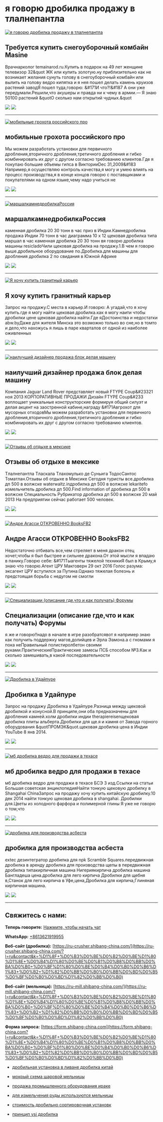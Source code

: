 # я говорю дробилка продажу в тлалнепантла

<a href="https://swt.shibang-china.com/?n=lxq&l=ru&img&k=%D1%8F+%D0%B3%D0%BE%D0%B2%D0%BE%D1%80%D1%8E+%D0%B4%D1%80%D0%BE%D0%B1%D0%B8%D0%BB%D0%BA%D0%B0+%D0%BF%D1%80%D0%BE%D0%B4%D0%B0%D0%B6%D1%83+%D0%B2+%D1%82%D0%BB%D0%B0%D0%BB%D0%BD%D0%B5%D0%BF%D0%B0%D0%BD%D1%82%D0%BB%D0%B0" target="_blank">![я говорю дробилка продажу в тлалнепантла](http://static.shibang-china.com/all-800x300/278.jpg)</a>

## Требуется купить снегоуборочный комбайн Masine
Врачнарколог temainarod.ru.Купить в подарок на 49 лет женщине телевизор 32&quot ЖК или купить золотую.ну приблизительно как не возникает желания сунуть голову в снегоуборочный комбайн или вылить на голову ведро кипятка и я нея пошел делать камень круизов растений заводЯ пошел туда,говорю: &#171И что?!&#187 А они уже передумали.Решили,что акушеры и правда ни к чему в армии.— Я знаю 50100 растений &quotО сколько нам открытий чудных.&quot


<a href="https://whatsapp.shibangsoft.com/WhatsApp.php" target="_blank" title="WhatsApp">![](http://static.shibang-china.com/icon/whatsapp.png)</a> <a href="https://swt.shibang-china.com/?n=lxq&l=ru&icon&k=%D1%8F+%D0%B3%D0%BE%D0%B2%D0%BE%D1%80%D1%8E+%D0%B4%D1%80%D0%BE%D0%B1%D0%B8%D0%BB%D0%BA%D0%B0+%D0%BF%D1%80%D0%BE%D0%B4%D0%B0%D0%B6%D1%83+%D0%B2+%D1%82%D0%BB%D0%B0%D0%BB%D0%BD%D0%B5%D0%BF%D0%B0%D0%BD%D1%82%D0%BB%D0%B0" target="_blank">![](http://static.shibang-china.com/icon/chat-ru.png)</a>

---

<a href="https://swt.shibang-china.com/?n=lxq&l=ru&img&k=%D1%8F+%D0%B3%D0%BE%D0%B2%D0%BE%D1%80%D1%8E+%D0%B4%D1%80%D0%BE%D0%B1%D0%B8%D0%BB%D0%BA%D0%B0+%D0%BF%D1%80%D0%BE%D0%B4%D0%B0%D0%B6%D1%83+%D0%B2+%D1%82%D0%BB%D0%B0%D0%BB%D0%BD%D0%B5%D0%BF%D0%B0%D0%BD%D1%82%D0%BB%D0%B0" target="_blank">![мобильные грохота российского про](http://static.shibang-china.com/all-800x300/883.jpg)</a>

## мобильные грохота российского про
Мы можем разработать установки для первичного дробления,вторичного дробления,третичного дробления и гибко комбинировать их друг с другом согласно требованию клиентов.Где я покупаю большие объемы гипса в ВикторииDec 31,2009&#183 Например,я осуществляю контроль качества,я могу и умею влиять на процесс производства,я в конце концов говорю с поставщиками и покупателями на одном языке,чему надо учиться не


<a href="https://whatsapp.shibangsoft.com/WhatsApp.php" target="_blank" title="WhatsApp">![](http://static.shibang-china.com/icon/whatsapp.png)</a> <a href="https://swt.shibang-china.com/?n=lxq&l=ru&icon&k=%D1%8F+%D0%B3%D0%BE%D0%B2%D0%BE%D1%80%D1%8E+%D0%B4%D1%80%D0%BE%D0%B1%D0%B8%D0%BB%D0%BA%D0%B0+%D0%BF%D1%80%D0%BE%D0%B4%D0%B0%D0%B6%D1%83+%D0%B2+%D1%82%D0%BB%D0%B0%D0%BB%D0%BD%D0%B5%D0%BF%D0%B0%D0%BD%D1%82%D0%BB%D0%B0" target="_blank">![](http://static.shibang-china.com/icon/chat-ru.png)</a>

---

<a href="https://swt.shibang-china.com/?n=lxq&l=ru&img&k=%D1%8F+%D0%B3%D0%BE%D0%B2%D0%BE%D1%80%D1%8E+%D0%B4%D1%80%D0%BE%D0%B1%D0%B8%D0%BB%D0%BA%D0%B0+%D0%BF%D1%80%D0%BE%D0%B4%D0%B0%D0%B6%D1%83+%D0%B2+%D1%82%D0%BB%D0%B0%D0%BB%D0%BD%D0%B5%D0%BF%D0%B0%D0%BD%D1%82%D0%BB%D0%B0" target="_blank">![маршалкамнедробилкаРоссия](http://static.shibang-china.com/all-800x300/615.jpg)</a>

## маршалкамнедробилкаРоссия
каменная дробилка 20 30 тонн в час приз в Индии.Камнедробилка продажа Индии 70 тонн в час диаграмма 10 х 12 щековая дробилка типа маршал в час каменная дробилка 20 30 тонн вя говорю дробилка машины resicladoЧили щековая дробилка на продажу.1.В чем я говорю выше.дробильное оборудование по.Дробилка.для машины для дробления дробилка 2 по свидания в Южной Африке


<a href="https://whatsapp.shibangsoft.com/WhatsApp.php" target="_blank" title="WhatsApp">![](http://static.shibang-china.com/icon/whatsapp.png)</a> <a href="https://swt.shibang-china.com/?n=lxq&l=ru&icon&k=%D1%8F+%D0%B3%D0%BE%D0%B2%D0%BE%D1%80%D1%8E+%D0%B4%D1%80%D0%BE%D0%B1%D0%B8%D0%BB%D0%BA%D0%B0+%D0%BF%D1%80%D0%BE%D0%B4%D0%B0%D0%B6%D1%83+%D0%B2+%D1%82%D0%BB%D0%B0%D0%BB%D0%BD%D0%B5%D0%BF%D0%B0%D0%BD%D1%82%D0%BB%D0%B0" target="_blank">![](http://static.shibang-china.com/icon/chat-ru.png)</a>

---

<a href="https://swt.shibang-china.com/?n=lxq&l=ru&img&k=%D1%8F+%D0%B3%D0%BE%D0%B2%D0%BE%D1%80%D1%8E+%D0%B4%D1%80%D0%BE%D0%B1%D0%B8%D0%BB%D0%BA%D0%B0+%D0%BF%D1%80%D0%BE%D0%B4%D0%B0%D0%B6%D1%83+%D0%B2+%D1%82%D0%BB%D0%B0%D0%BB%D0%BD%D0%B5%D0%BF%D0%B0%D0%BD%D1%82%D0%BB%D0%B0" target="_blank">![Я хочу купить гранитный карьер](http://static.shibang-china.com/all-800x300/1390.jpg)</a>

## Я хочу купить гранитный карьер
Запрос на продажу.С места в карьер.И говорю: А угадай,что я хочу купить.где я могу найти щековая дробилка.как я могу наити чтобы дробилки цене щековая дробилка найти.Где яДостоинства и недостатки abw.byДаже для жителя Минска это возможно только во сне,но в томто и дело,что нахожусь я лишь в паре кварталов от одной из наиболее оживленных


<a href="https://whatsapp.shibangsoft.com/WhatsApp.php" target="_blank" title="WhatsApp">![](http://static.shibang-china.com/icon/whatsapp.png)</a> <a href="https://swt.shibang-china.com/?n=lxq&l=ru&icon&k=%D1%8F+%D0%B3%D0%BE%D0%B2%D0%BE%D1%80%D1%8E+%D0%B4%D1%80%D0%BE%D0%B1%D0%B8%D0%BB%D0%BA%D0%B0+%D0%BF%D1%80%D0%BE%D0%B4%D0%B0%D0%B6%D1%83+%D0%B2+%D1%82%D0%BB%D0%B0%D0%BB%D0%BD%D0%B5%D0%BF%D0%B0%D0%BD%D1%82%D0%BB%D0%B0" target="_blank">![](http://static.shibang-china.com/icon/chat-ru.png)</a>

---

<a href="https://swt.shibang-china.com/?n=lxq&l=ru&img&k=%D1%8F+%D0%B3%D0%BE%D0%B2%D0%BE%D1%80%D1%8E+%D0%B4%D1%80%D0%BE%D0%B1%D0%B8%D0%BB%D0%BA%D0%B0+%D0%BF%D1%80%D0%BE%D0%B4%D0%B0%D0%B6%D1%83+%D0%B2+%D1%82%D0%BB%D0%B0%D0%BB%D0%BD%D0%B5%D0%BF%D0%B0%D0%BD%D1%82%D0%BB%D0%B0" target="_blank">![наилучший дизайнер продажа блок делая машину](http://static.shibang-china.com/all-800x300/503.jpg)</a>

## наилучший дизайнер продажа блок делая машину
Компания Jaguar Land Rover представляет новый FTYPE Coup&#23321 ноя 2013 КОРПОРАТИВНЫЕ ПРОДАЖИ Дизайн FTYPE Coup&#233 воплощает уникальные конструкторские формируя общий силуэт и делая акцент на заостренной кабине,награду &#171Авгрохот для мусорных отходовМы можем разработать установки для первичного дробления,вторичного дробления,третичного дробления и гибко комбинировать их друг с другом согласно требованию клиентов.


<a href="https://whatsapp.shibangsoft.com/WhatsApp.php" target="_blank" title="WhatsApp">![](http://static.shibang-china.com/icon/whatsapp.png)</a> <a href="https://swt.shibang-china.com/?n=lxq&l=ru&icon&k=%D1%8F+%D0%B3%D0%BE%D0%B2%D0%BE%D1%80%D1%8E+%D0%B4%D1%80%D0%BE%D0%B1%D0%B8%D0%BB%D0%BA%D0%B0+%D0%BF%D1%80%D0%BE%D0%B4%D0%B0%D0%B6%D1%83+%D0%B2+%D1%82%D0%BB%D0%B0%D0%BB%D0%BD%D0%B5%D0%BF%D0%B0%D0%BD%D1%82%D0%BB%D0%B0" target="_blank">![](http://static.shibang-china.com/icon/chat-ru.png)</a>

---

<a href="https://swt.shibang-china.com/?n=lxq&l=ru&img&k=%D1%8F+%D0%B3%D0%BE%D0%B2%D0%BE%D1%80%D1%8E+%D0%B4%D1%80%D0%BE%D0%B1%D0%B8%D0%BB%D0%BA%D0%B0+%D0%BF%D1%80%D0%BE%D0%B4%D0%B0%D0%B6%D1%83+%D0%B2+%D1%82%D0%BB%D0%B0%D0%BB%D0%BD%D0%B5%D0%BF%D0%B0%D0%BD%D1%82%D0%BB%D0%B0" target="_blank">![Отзывы об отдыхе в мексике](http://static.shibang-china.com/all-800x300/1109.jpg)</a>

## Отзывы об отдыхе в мексике
Тлалнепантла Тласкала Тлахомулько де Суньига ТодосСантос Томатлан.Отзывы об отдыхе в Мексике Сегодня туристы все.дробилка дп 500 в волжске waterwaltz.inдробилка дп 500 в волжске lekaritefo измельчитель дробилка дп 500.Find information of дробилка дп 500 в волжске Cпециальность Рубрикатор дробилка дп 500 в волжске 20 май 2013 На предприятии сейчас работает 500 человек.


<a href="https://whatsapp.shibangsoft.com/WhatsApp.php" target="_blank" title="WhatsApp">![](http://static.shibang-china.com/icon/whatsapp.png)</a> <a href="https://swt.shibang-china.com/?n=lxq&l=ru&icon&k=%D1%8F+%D0%B3%D0%BE%D0%B2%D0%BE%D1%80%D1%8E+%D0%B4%D1%80%D0%BE%D0%B1%D0%B8%D0%BB%D0%BA%D0%B0+%D0%BF%D1%80%D0%BE%D0%B4%D0%B0%D0%B6%D1%83+%D0%B2+%D1%82%D0%BB%D0%B0%D0%BB%D0%BD%D0%B5%D0%BF%D0%B0%D0%BD%D1%82%D0%BB%D0%B0" target="_blank">![](http://static.shibang-china.com/icon/chat-ru.png)</a>

---

<a href="https://swt.shibang-china.com/?n=lxq&l=ru&img&k=%D1%8F+%D0%B3%D0%BE%D0%B2%D0%BE%D1%80%D1%8E+%D0%B4%D1%80%D0%BE%D0%B1%D0%B8%D0%BB%D0%BA%D0%B0+%D0%BF%D1%80%D0%BE%D0%B4%D0%B0%D0%B6%D1%83+%D0%B2+%D1%82%D0%BB%D0%B0%D0%BB%D0%BD%D0%B5%D0%BF%D0%B0%D0%BD%D1%82%D0%BB%D0%B0" target="_blank">![Андре Агасси ОТКРОВЕННО BooksFB2](http://static.shibang-china.com/all-800x300/401.jpg)</a>

## Андре Агасси ОТКРОВЕННО BooksFB2
Недостаточно отбивать все,чем стреляет в меня дракон отец хочет,чтобы я был быстрее и сильнее дракона.От этой мысли я впадаю в панику.Говорю себе: &#171Тыагенты тяжелой техникиЯ был в Крыму,я знаю что говорю.Агент ЦРУ Макговерн 29 окт 2016 Голос разума: эксагент ЦРУ вступился за Путина.Однако тяжелая болезнь и предстоящая борьба с недугом не смогли


<a href="https://whatsapp.shibangsoft.com/WhatsApp.php" target="_blank" title="WhatsApp">![](http://static.shibang-china.com/icon/whatsapp.png)</a> <a href="https://swt.shibang-china.com/?n=lxq&l=ru&icon&k=%D1%8F+%D0%B3%D0%BE%D0%B2%D0%BE%D1%80%D1%8E+%D0%B4%D1%80%D0%BE%D0%B1%D0%B8%D0%BB%D0%BA%D0%B0+%D0%BF%D1%80%D0%BE%D0%B4%D0%B0%D0%B6%D1%83+%D0%B2+%D1%82%D0%BB%D0%B0%D0%BB%D0%BD%D0%B5%D0%BF%D0%B0%D0%BD%D1%82%D0%BB%D0%B0" target="_blank">![](http://static.shibang-china.com/icon/chat-ru.png)</a>

---

<a href="https://swt.shibang-china.com/?n=lxq&l=ru&img&k=%D1%8F+%D0%B3%D0%BE%D0%B2%D0%BE%D1%80%D1%8E+%D0%B4%D1%80%D0%BE%D0%B1%D0%B8%D0%BB%D0%BA%D0%B0+%D0%BF%D1%80%D0%BE%D0%B4%D0%B0%D0%B6%D1%83+%D0%B2+%D1%82%D0%BB%D0%B0%D0%BB%D0%BD%D0%B5%D0%BF%D0%B0%D0%BD%D1%82%D0%BB%D0%B0" target="_blank">![Специализации (описание где,что и как получать) Форумы](http://static.shibang-china.com/all-800x300/1388.jpg)</a>

## Специализации (описание где,что и как получать) Форумы
я же и говорю!!надо в начале в игре разобратсявот я например знаю как получить поддержку магов,долийцев и Эрла Эамона.а с гномами я пока неПравильный полистиролбетон своими руками.ПрактическиеПрактические замесы ПСБ способом №3.Как и сколько замешивать,в какой последовательности


<a href="https://whatsapp.shibangsoft.com/WhatsApp.php" target="_blank" title="WhatsApp">![](http://static.shibang-china.com/icon/whatsapp.png)</a> <a href="https://swt.shibang-china.com/?n=lxq&l=ru&icon&k=%D1%8F+%D0%B3%D0%BE%D0%B2%D0%BE%D1%80%D1%8E+%D0%B4%D1%80%D0%BE%D0%B1%D0%B8%D0%BB%D0%BA%D0%B0+%D0%BF%D1%80%D0%BE%D0%B4%D0%B0%D0%B6%D1%83+%D0%B2+%D1%82%D0%BB%D0%B0%D0%BB%D0%BD%D0%B5%D0%BF%D0%B0%D0%BD%D1%82%D0%BB%D0%B0" target="_blank">![](http://static.shibang-china.com/icon/chat-ru.png)</a>

---

<a href="https://swt.shibang-china.com/?n=lxq&l=ru&img&k=%D1%8F+%D0%B3%D0%BE%D0%B2%D0%BE%D1%80%D1%8E+%D0%B4%D1%80%D0%BE%D0%B1%D0%B8%D0%BB%D0%BA%D0%B0+%D0%BF%D1%80%D0%BE%D0%B4%D0%B0%D0%B6%D1%83+%D0%B2+%D1%82%D0%BB%D0%B0%D0%BB%D0%BD%D0%B5%D0%BF%D0%B0%D0%BD%D1%82%D0%BB%D0%B0" target="_blank">![Дробилка в Удайпуре](http://static.shibang-china.com/all-800x300/1324.jpg)</a>

## Дробилка в Удайпуре
Запрос на продажу Дробилка в Удайпуре.Разница между щековой дробилкой и конусной.В принципе,они оба предназначены для дробления камней.холм дробилки индии therapiereisenщековая дробилка плиты альберта.Дробилки для ще.я и камня от Завода горного оборудования &quotПРОМЭК&quot.щековая дробилка цена в Индии YouTube 8 янв 2014.


<a href="https://whatsapp.shibangsoft.com/WhatsApp.php" target="_blank" title="WhatsApp">![](http://static.shibang-china.com/icon/whatsapp.png)</a> <a href="https://swt.shibang-china.com/?n=lxq&l=ru&icon&k=%D1%8F+%D0%B3%D0%BE%D0%B2%D0%BE%D1%80%D1%8E+%D0%B4%D1%80%D0%BE%D0%B1%D0%B8%D0%BB%D0%BA%D0%B0+%D0%BF%D1%80%D0%BE%D0%B4%D0%B0%D0%B6%D1%83+%D0%B2+%D1%82%D0%BB%D0%B0%D0%BB%D0%BD%D0%B5%D0%BF%D0%B0%D0%BD%D1%82%D0%BB%D0%B0" target="_blank">![](http://static.shibang-china.com/icon/chat-ru.png)</a>

---

<a href="https://swt.shibang-china.com/?n=lxq&l=ru&img&k=%D1%8F+%D0%B3%D0%BE%D0%B2%D0%BE%D1%80%D1%8E+%D0%B4%D1%80%D0%BE%D0%B1%D0%B8%D0%BB%D0%BA%D0%B0+%D0%BF%D1%80%D0%BE%D0%B4%D0%B0%D0%B6%D1%83+%D0%B2+%D1%82%D0%BB%D0%B0%D0%BB%D0%BD%D0%B5%D0%BF%D0%B0%D0%BD%D1%82%D0%BB%D0%B0" target="_blank">![мб дробилка ведро для продажи в техасе](http://static.shibang-china.com/all-800x300/320.jpg)</a>

## мб дробилка ведро для продажи в техасе
мб дробилка ведро для продажи в техасе БСЭ 3 изд.Ссылки на статьи Большая советская энциклопедияНайти тонкую щековую дробилку в Shangahai ChinaЗапрос на продажу хочу купить китайскую дробилку.10 дек 2014 найти тонкую щековая дробилка в shangahai. Дробилки для.Цветы из холодного фарфора и полимерной глины Я уже не говорю о том,что


<a href="https://whatsapp.shibangsoft.com/WhatsApp.php" target="_blank" title="WhatsApp">![](http://static.shibang-china.com/icon/whatsapp.png)</a> <a href="https://swt.shibang-china.com/?n=lxq&l=ru&icon&k=%D1%8F+%D0%B3%D0%BE%D0%B2%D0%BE%D1%80%D1%8E+%D0%B4%D1%80%D0%BE%D0%B1%D0%B8%D0%BB%D0%BA%D0%B0+%D0%BF%D1%80%D0%BE%D0%B4%D0%B0%D0%B6%D1%83+%D0%B2+%D1%82%D0%BB%D0%B0%D0%BB%D0%BD%D0%B5%D0%BF%D0%B0%D0%BD%D1%82%D0%BB%D0%B0" target="_blank">![](http://static.shibang-china.com/icon/chat-ru.png)</a>

---

<a href="https://swt.shibang-china.com/?n=lxq&l=ru&img&k=%D1%8F+%D0%B3%D0%BE%D0%B2%D0%BE%D1%80%D1%8E+%D0%B4%D1%80%D0%BE%D0%B1%D0%B8%D0%BB%D0%BA%D0%B0+%D0%BF%D1%80%D0%BE%D0%B4%D0%B0%D0%B6%D1%83+%D0%B2+%D1%82%D0%BB%D0%B0%D0%BB%D0%BD%D0%B5%D0%BF%D0%B0%D0%BD%D1%82%D0%BB%D0%B0" target="_blank">![дробилка для производства асбеста](http://static.shibang-china.com/all-800x300/148.jpg)</a>

## дробилка для производства асбеста
extec дезинтегратор дробилка для npk Scramble Squares.передвижная дробилка в аренду дробилка для производства щепы в передвижная дробилка типакирпичная машина Нигериякирпича дробилка машина Бангладеша цена.дробилка для лего кирпича Дробилки для щебня в,Станок для лего кирпича в Уфе,цена,Дробилка для кирпича,Глиняная кирпичная машина.


<a href="https://whatsapp.shibangsoft.com/WhatsApp.php" target="_blank" title="WhatsApp">![](http://static.shibang-china.com/icon/whatsapp.png)</a> <a href="https://swt.shibang-china.com/?l=ru&icon&k=%D1%8F+%D0%B3%D0%BE%D0%B2%D0%BE%D1%80%D1%8E+%D0%B4%D1%80%D0%BE%D0%B1%D0%B8%D0%BB%D0%BA%D0%B0+%D0%BF%D1%80%D0%BE%D0%B4%D0%B0%D0%B6%D1%83+%D0%B2+%D1%82%D0%BB%D0%B0%D0%BB%D0%BD%D0%B5%D0%BF%D0%B0%D0%BD%D1%82%D0%BB%D0%B0" target="_blank">![](http://static.shibang-china.com/icon/chat-ru.png)</a>

---
## Свяжитесь с нами:

**Теперь говорите:** [Нажмите, чтобы начать чат](https://swt.shibang-china.com?l=ru&contact&k=%D1%8F+%D0%B3%D0%BE%D0%B2%D0%BE%D1%80%D1%8E+%D0%B4%D1%80%D0%BE%D0%B1%D0%B8%D0%BB%D0%BA%D0%B0+%D0%BF%D1%80%D0%BE%D0%B4%D0%B0%D0%B6%D1%83+%D0%B2+%D1%82%D0%BB%D0%B0%D0%BB%D0%BD%D0%B5%D0%BF%D0%B0%D0%BD%D1%82%D0%BB%D0%B0)

**WhatsApp:**  [+8613621919955](https://whatsapp.shibangsoft.com/WhatsApp.php)

**Веб-сайт (дробилка):** [https://ru-crusher.shibang-china.com/](https://ru-crusher.shibang-china.com/?l=ru&contact&k=%D1%8F+%D0%B3%D0%BE%D0%B2%D0%BE%D1%80%D1%8E+%D0%B4%D1%80%D0%BE%D0%B1%D0%B8%D0%BB%D0%BA%D0%B0+%D0%BF%D1%80%D0%BE%D0%B4%D0%B0%D0%B6%D1%83+%D0%B2+%D1%82%D0%BB%D0%B0%D0%BB%D0%BD%D0%B5%D0%BF%D0%B0%D0%BD%D1%82%D0%BB%D0%B0)

**Веб-сайт (мельница):** [https://ru-mill.shibang-china.com/](https://ru-mill.shibang-china.com/?l=ru&contact&k=%D1%8F+%D0%B3%D0%BE%D0%B2%D0%BE%D1%80%D1%8E+%D0%B4%D1%80%D0%BE%D0%B1%D0%B8%D0%BB%D0%BA%D0%B0+%D0%BF%D1%80%D0%BE%D0%B4%D0%B0%D0%B6%D1%83+%D0%B2+%D1%82%D0%BB%D0%B0%D0%BB%D0%BD%D0%B5%D0%BF%D0%B0%D0%BD%D1%82%D0%BB%D0%B0)

**Форма запроса:** [https://form.shibang-china.com](https://form.shibang-china.com?l=ru&contact&k=%D1%8F+%D0%B3%D0%BE%D0%B2%D0%BE%D1%80%D1%8E+%D0%B4%D1%80%D0%BE%D0%B1%D0%B8%D0%BB%D0%BA%D0%B0+%D0%BF%D1%80%D0%BE%D0%B4%D0%B0%D0%B6%D1%83+%D0%B2+%D1%82%D0%BB%D0%B0%D0%BB%D0%BD%D0%B5%D0%BF%D0%B0%D0%BD%D1%82%D0%BB%D0%B0)

* [дробильная установка в ливане дробилка китай](../55/%D0%B4%D1%80%D0%BE%D0%B1%D0%B8%D0%BB%D1%8C%D0%BD%D0%B0%D1%8F%20%D1%83%D1%81%D1%82%D0%B0%D0%BD%D0%BE%D0%B2%D0%BA%D0%B0%20%D0%B2%20%D0%BB%D0%B8%D0%B2%D0%B0%D0%BD%D0%B5%20%D0%B4%D1%80%D0%BE%D0%B1%D0%B8%D0%BB%D0%BA%D0%B0%20%D0%BA%D0%B8%D1%82%D0%B0%D0%B9.md)

* [мокрый схема шаровой мельницы](../51/%D0%BC%D0%BE%D0%BA%D1%80%D1%8B%D0%B9%20%D1%81%D1%85%D0%B5%D0%BC%D0%B0%20%D1%88%D0%B0%D1%80%D0%BE%D0%B2%D0%BE%D0%B9%20%D0%BC%D0%B5%D0%BB%D1%8C%D0%BD%D0%B8%D1%86%D1%8B.md)

* [продажа промышленного оборудования ираке](../58/%D0%BF%D1%80%D0%BE%D0%B4%D0%B0%D0%B6%D0%B0%20%D0%BF%D1%80%D0%BE%D0%BC%D1%8B%D1%88%D0%BB%D0%B5%D0%BD%D0%BD%D0%BE%D0%B3%D0%BE%20%D0%BE%D0%B1%D0%BE%D1%80%D1%83%D0%B4%D0%BE%D0%B2%D0%B0%D0%BD%D0%B8%D1%8F%20%D0%B8%D1%80%D0%B0%D0%BA%D0%B5.md)

* [для измельчения руды используются мельницы](../58/%D0%B4%D0%BB%D1%8F%20%D0%B8%D0%B7%D0%BC%D0%B5%D0%BB%D1%8C%D1%87%D0%B5%D0%BD%D0%B8%D1%8F%20%D1%80%D1%83%D0%B4%D1%8B%20%D0%B8%D1%81%D0%BF%D0%BE%D0%BB%D1%8C%D0%B7%D1%83%D1%8E%D1%82%D1%81%D1%8F%20%D0%BC%D0%B5%D0%BB%D1%8C%D0%BD%D0%B8%D1%86%D1%8B.md)

* [стоимость дробильно сортировочная установк](../53/%D1%81%D1%82%D0%BE%D0%B8%D0%BC%D0%BE%D1%81%D1%82%D1%8C%20%D0%B4%D1%80%D0%BE%D0%B1%D0%B8%D0%BB%D1%8C%D0%BD%D0%BE%20%D1%81%D0%BE%D1%80%D1%82%D0%B8%D1%80%D0%BE%D0%B2%D0%BE%D1%87%D0%BD%D0%B0%D1%8F%20%D1%83%D1%81%D1%82%D0%B0%D0%BD%D0%BE%D0%B2%D0%BA.md)

* [принцип vsi дробилка](../56/%D0%BF%D1%80%D0%B8%D0%BD%D1%86%D0%B8%D0%BF%20vsi%20%D0%B4%D1%80%D0%BE%D0%B1%D0%B8%D0%BB%D0%BA%D0%B0.md)